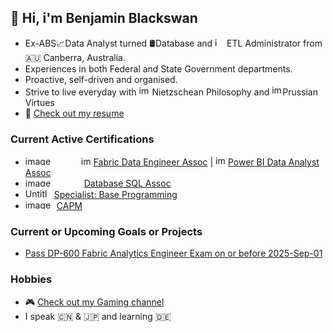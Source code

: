 ## 👋 Hi, i'm Benjamin Blackswan

* Ex-ABS📈Data Analyst turned 🛢Database and <img width="15" height="15" alt="image" src="https://github.com/user-attachments/assets/327867b8-3609-43d7-b7a4-bc992534730b" />
ETL Administrator from 🇦🇺 Canberra, Australia.
* Experiences in both Federal and State Government departments.
* Proactive, self-driven and organised.
* Strive to live everyday with <img width="17" height="16" alt="image" src="https://github.com/user-attachments/assets/5cecd5e8-6c49-4c3e-a631-dc1ae6a756e7" />
Nietzschean Philosophy and <img width="17" height="17" alt="image" src="https://github.com/user-attachments/assets/73aadbf6-a3fc-471c-9649-9db9b04abb8b" />Prussian Virtues
* 📝 [Check out my resume](https://benjaminblackswan.github.io/)

### Current Active Certifications
* <img width="85" height="15" alt="image" src="https://github.com/user-attachments/assets/e6b6814e-1efd-4e03-96f9-29db0f063567" /> <img width="16" height="15" alt="image" src="https://github.com/user-attachments/assets/9c71cdb3-364e-4ede-ac00-3b0d55dc9c2a" /> [Fabric Data Engineer Assoc](https://learn.microsoft.com/api/credentials/share/en-us/Ben/5BD50860584A6C01?sharingId=907311E47E585488) | <img width="16" height="16" alt="image" src="https://github.com/user-attachments/assets/7e8ccfe1-704e-4b38-a1d6-2ddc4b06b6e0" />
[Power BI Data Analyst Assoc](https://learn.microsoft.com/en-us/users/ben/credentials/d9cccfa80cf0c5b6)
* <img width="90" height="14" alt="image" src="https://github.com/user-attachments/assets/f833a1d8-7c49-423b-aa71-9933af2421d4" /> [Database SQL Assoc](https://catalog-education.oracle.com/ords/certview/sharebadge?id=1CC7EDBCCAD6C783CA6AC33E19B113ED3BA1121AAC068155332CF430EB87017C)
* <img width="42" height="15" alt="Untitled" src="https://github.com/user-attachments/assets/e17f29b3-7766-4a04-9e6f-22df99560c4c" /> [Specialist: Base Programming](https://www.credly.com/badges/98dfa795-4036-4b30-a89f-c374e7bcebfd)
* <img width="50" height="15" alt="image" src="https://github.com/user-attachments/assets/6fc533ce-abb7-42e2-a77e-e6daedefd191" />[CAPM](https://www.credly.com/badges/3975dc4e-7158-44f3-b116-bdad3b8acd9a)

### Current or Upcoming Goals or Projects
* [Pass DP-600 Fabric Analytics Engineer Exam on or before 2025-Sep-01](https://github.com/users/benjaminblackswan/projects/9/views/4?pane=info)

### Hobbies
* 🎮 [Check out my Gaming channel](https://www.youtube.com/@ben_game/videos)
* I speak 🇨🇳 & 🇯🇵 and learning 🇩🇪


